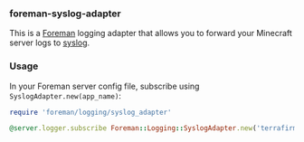 ### foreman-syslog-adapter

This is a [Foreman](https://github.com/raws/foreman) logging adapter that allows you to forward your Minecraft server logs to [syslog](http://en.wikipedia.org/wiki/Syslog).

### Usage

In your Foreman server config file, subscribe using `SyslogAdapter.new(app_name)`:

```ruby
require 'foreman/logging/syslog_adapter'

@server.logger.subscribe Foreman::Logging::SyslogAdapter.new('terrafirmacraft')
```
